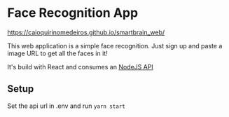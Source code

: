 # Face Recognition App

https://caioquirinomedeiros.github.io/smartbrain_web/

This web application is a simple face recognition. Just sign up and paste a image URL to get all the faces in it!

It's build with React and consumes an [NodeJS API](https://github.com/CaioQuirinoMedeiros/smartbrain_api)

## Setup

Set the api url in .env and run `yarn start`
